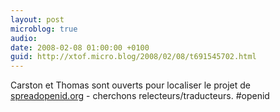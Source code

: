 ```yaml
---
layout: post
microblog: true
audio: 
date: 2008-02-08 01:00:00 +0100
guid: http://xtof.micro.blog/2008/02/08/t691545702.html
---
```

Carston et Thomas sont ouverts pour localiser le projet de [spreadopenid.org](http://spreadopenid.org/) - cherchons relecteurs/traducteurs. #openid
